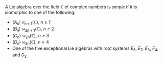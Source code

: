 A Lie algebra over the field $\mathbb{C}$ of complex numbers is *simple* if it is isomorphic to one of the following:

- ($A_n$) $\mathfrak{sl}_{n+1}(\mathbb{C})$, $n \geq 1$
- ($B_n$) $\mathfrak{so}_{2n+1}(\mathbb{C})$, $n \geq 2$
- ($C_n$) $\mathfrak{sp}_{2n}(\mathbb{C})$, $n \geq 3$
- ($D_n$) $\mathfrak{so}_{2n}(\mathbb{C})$, $n \geq 4$
- One of the five exceptional Lie algebras with root systems $E_6$, $E_7$, $E_8$, $F_4$, and $G_2$.
